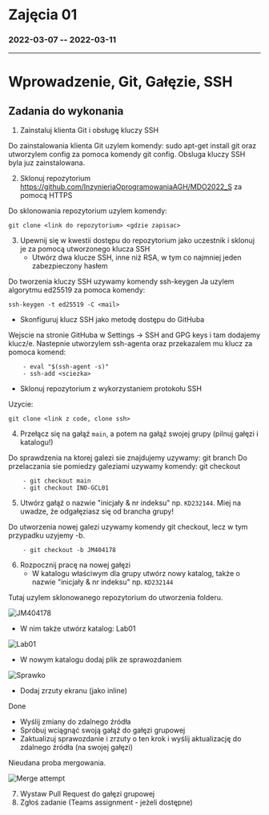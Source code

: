# Zajęcia 01
### 2022-03-07 -- 2022-03-11
---
# Wprowadzenie, Git, Gałęzie, SSH
## Zadania do wykonania
1. Zainstaluj klienta Git i obsługę kluczy SSH

Do zainstalowania klienta Git uzylem komendy: sudo apt-get install git oraz utworzylem config za pomoca komendy git config.
Obsluga kluczy SSH byla juz zainstalowana.

2. Sklonuj repozytorium https://github.com/InzynieriaOprogramowaniaAGH/MDO2022_S za pomocą HTTPS

Do sklonowania repozytorium uzylem komendy: 
```
git clone <link do repozytorium> <gdzie zapisac> 
```

3. Upewnij się w kwestii dostępu do repozytorium jako uczestnik i sklonuj je za pomocą utworzonego klucza SSH
   - Utwórz dwa klucze SSH, inne niż RSA, w tym co najmniej jeden zabezpieczony hasłem

Do tworzenia kluczy SSH uzywamy komendy ssh-keygen
Ja uzylem algorytmu ed25519 za pomoca komendy: 
```
ssh-keygen -t ed25519 -C <mail>
```
   - Skonfiguruj klucz SSH jako metodę dostępu do GitHuba

Wejscie na stronie GitHuba w Settings -> SSH and GPG keys i tam dodajemy klucz/e.
Nastepnie utworzylem ssh-agenta oraz przekazalem mu klucz za pomoca komend:
```
	- eval "$(ssh-agent -s)"
	- ssh-add <sciezka>
```
   - Sklonuj repozytorium z wykorzystaniem protokołu SSH

Uzycie: 
```
git clone <link z code, clone ssh>
```
4. Przełącz się na gałąź ```main```, a potem na gałąź swojej grupy (pilnuj gałęzi i katalogu!)

Do sprawdzenia na ktorej galezi sie znajdujemy uzywamy: git branch
Do przelaczania sie pomiedzy galeziami uzywamy komendy: git checkout <nazwa>
```
	- git checkout main
	- git checkout INO-GCL01
```
5. Utwórz gałąź o nazwie "inicjały & nr indeksu" np. ```KD232144```. Miej na uwadze, że odgałęziasz się od brancha grupy!

Do utworzenia nowej galezi uzywamy komendy git checkout, lecz w tym przypadku uzyjemy -b.
```
	- git checkout -b JM404178
```
6. Rozpocznij pracę na nowej gałęzi
   - W katalogu właściwym dla grupy utwórz nowy katalog, także o nazwie "inicjały & nr indeksu" np. ```KD232144```

Tutaj uzylem sklonowanego repozytorium do utworzenia folderu.

![JM404178](https://cdn.discordapp.com/attachments/952649149004783761/952649222098935828/1.png)

   - W nim także utwórz katalog: Lab01
   
![Lab01](https://cdn.discordapp.com/attachments/952649149004783761/952649221885005854/2.png)

   - W nowym katalogu dodaj plik ze sprawozdaniem
   
![Sprawko](https://cdn.discordapp.com/attachments/952649149004783761/952649221503332352/3.png)

   - Dodaj zrzuty ekranu (jako inline)
   
Done

   - Wyślij zmiany do zdalnego źródła
   - Spróbuj wciągnąć swoją gałąź do gałęzi grupowej
   - Zaktualizuj sprawozdanie i zrzuty o ten krok i wyślij aktualizację do zdalnego źródła (na swojej gałęzi)
   
   Nieudana proba mergowania.

![Merge attempt](https://cdn.discordapp.com/attachments/952649149004783761/952653039037218896/4.png)

7. Wystaw Pull Request do gałęzi grupowej
8. Zgłoś zadanie (Teams assignment - jeżeli dostępne)
